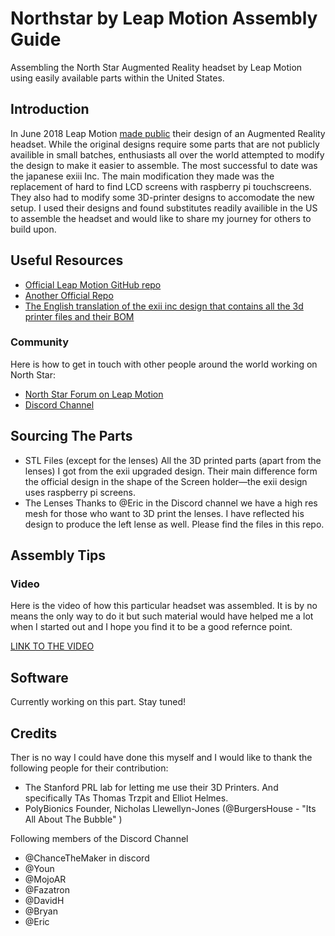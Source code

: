 # Northstar by Leap Motion Assembly Guide
Assembling the North Star Augmented Reality headset by Leap Motion using easily available parts within the United States.

## Introduction

In June 2018 Leap Motion [made public](http://blog.leapmotion.com/north-star-open-source/) their design of an Augmented Reality headset. While the original designs require some parts that are not publicly availible in small batches, enthusiasts all over the world  attempted to modify the design to make it easier to assemble. The most successful to date was the japanese exiii Inc. The main modification they made was the replacement of hard to find LCD screens with raspberry pi touchscreens. They also had to modify some 3D-printer designs to accomodate the new setup. I used their designs and found substitutes readily availible in the US to assemble the headset and would like to share my journey for others to build upon.

## Useful Resources
 - [Official Leap Motion GitHub repo](https://github.com/leapmotion/ProjectNorthStar)
 - [Another Official Repo](https://leapmotion.github.io/ProjectNorthStar/)
 - [The English translation of the exii inc design that contains all the 3d printer files and their BOM](http://exiii.jp/2018/07/25/project_north_star_en/)
 
### Community
Here is how to get in touch with other people around the world working on North Star:
- [North Star Forum on Leap Motion](https://forums.leapmotion.com/t/project-north-star/7071)
- [Discord Channel](https://discord.gg/EhQF54Q)

## Sourcing The Parts

- STL Files (except for the lenses)
All the 3D printed parts (apart from the lenses) I got from the exii upgraded design. Their main difference form the official design in the shape of the Screen holder—the exii design uses raspberry pi screens.
- The Lenses
 Thanks to @Eric in the Discord channel we have a high res mesh for those who want to 3D print the lenses. I have reflected his design to produce the left lense as well. Please find the files in this repo.
## Assembly Tips

### Video 
Here is the video of how this particular headset was assembled. It is by no means the only way to do it but such material would have helped me a lot when I started out and I hope you find it to be a good refernce point.

[LINK TO THE VIDEO](https://www.youtube.com/watch?v=CKpXE_DHC50&t=3s)

## Software

Currently working on this part. Stay tuned!

## Credits

Ther is no way I could have done this myself and I would like to thank the following people for their contribution:

- The Stanford PRL lab for letting me use their 3D Printers. And specifically TAs Thomas Trzpit and Elliot Helmes.
- PolyBionics Founder, Nicholas Llewellyn-Jones (@BurgersHouse - "Its All About The Bubble" )

Following members of the Discord Channel
- @ChanceTheMaker in discord
- @Youn
- @MojoAR
- @Fazatron
- @DavidH
- @Bryan
- @Eric
